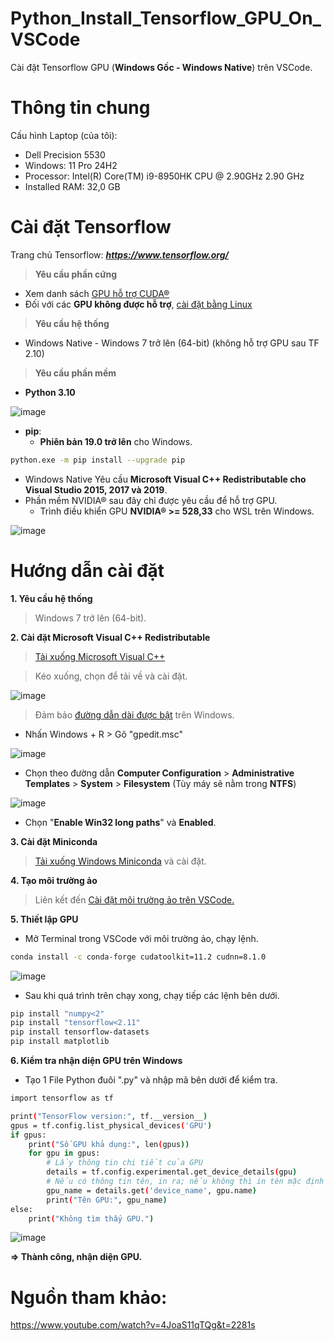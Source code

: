 # Python_Install_Tensorflow_GPU_On_VSCode
Cài đặt Tensorflow GPU (**Windows Gốc - Windows Native**) trên VSCode.

# Thông tin chung
Cấu hình Laptop (của tôi):
- Dell Precision 5530
- Windows: 11 Pro 24H2
- Processor: Intel(R) Core(TM) i9-8950HK CPU @ 2.90GHz   2.90 GHz
- Installed RAM: 32,0 GB

# Cài đặt Tensorflow
Trang chủ Tensorflow: _**https://www.tensorflow.org/**_

> **Yêu cầu phần cứng**
- Xem danh sách [GPU hỗ trợ CUDA®](https://developer.nvidia.com/cuda-gpus)
- Đối với các **GPU không được hỗ trợ**, [cài đặt bằng Linux](https://www.tensorflow.org/install/source)

> **Yêu cầu hệ thống**
- Windows Native - Windows 7 trở lên (64-bit) (không hỗ trợ GPU sau TF 2.10)

> **Yêu cầu phần mềm**
- **Python 3.10**

![image](https://github.com/user-attachments/assets/78b3b55a-240b-419b-9bd0-1265ca38ba9f)

- **pip**:
  + **Phiên bản 19.0 trở lên** cho Windows.
```bash
python.exe -m pip install --upgrade pip
```

- Windows Native Yêu cầu **Microsoft Visual C++ Redistributable cho Visual Studio 2015, 2017 và 2019**.
- Phần mềm NVIDIA® sau đây chỉ được yêu cầu để hỗ trợ GPU.
  + Trình điều khiển GPU **NVIDIA® >= 528,33** cho WSL trên Windows.
 
![image](https://github.com/user-attachments/assets/784a7c01-7bb2-4426-828e-7cb9fdfb7251)

# Hướng dẫn cài đặt
**1. Yêu cầu hệ thống**

> Windows 7 trở lên (64-bit).

**2. Cài đặt Microsoft Visual C++ Redistributable**

> [Tải xuống Microsoft Visual C++](https://support.microsoft.com/help/2977003/the-latest-supported-visual-c-downloads)

> Kéo xuống, chọn để tải về và cài đặt.

![image](https://github.com/user-attachments/assets/bd878fd7-893a-457a-a716-5ed3f14f74c9)

> Đảm bảo [đường dẫn dài được bật](https://superuser.com/questions/1119883/windows-10-enable-ntfs-long-paths-policy-option-missing) trên Windows.
- Nhấn Windows + R > Gõ "gpedit.msc"

![image](https://github.com/user-attachments/assets/cbdffe7d-ebc6-461e-a383-dccdddbb6261)

- Chọn theo đường dẫn **Computer Configuration** > **Administrative Templates** > **System** > **Filesystem** (Tùy máy sẽ nằm trong **NTFS**)

![image](https://github.com/user-attachments/assets/69dbb318-dc39-4cf0-9db5-668ca2cfb204)

 - Chọn "**Enable Win32 long paths**" và **Enabled**.

**3. Cài đặt Miniconda**
> [Tải xuống Windows Miniconda](https://repo.anaconda.com/miniconda/Miniconda3-latest-Windows-x86_64.exe) và cài đặt.

**4. Tạo môi trường ảo**
> Liên kết đến [Cài đặt môi trường ảo trên VSCode.](https://github.com/KhanhPhQ/Install_Virtual_Environment_On_VSCode)

**5. Thiết lập GPU**
- Mở Terminal trong VSCode với môi trường ảo, chạy lệnh.
```bash
conda install -c conda-forge cudatoolkit=11.2 cudnn=8.1.0
```

![image](https://github.com/user-attachments/assets/7c2978fa-04d9-4e0c-a7e5-9a55fbba5695)

- Sau khi quá trình trên chạy xong, chạy tiếp các lệnh bên dưới.
```bash
pip install "numpy<2"
pip install "tensorflow<2.11"
pip install tensorflow-datasets
pip install matplotlib
```

**6. Kiểm tra nhận diện GPU trên Windows**
- Tạo 1 File Python đuôi ".py" và nhập mã bên dưới để kiểm tra.
```bash
import tensorflow as tf

print("TensorFlow version:", tf.__version__)
gpus = tf.config.list_physical_devices('GPU')
if gpus:
    print("Số GPU khả dụng:", len(gpus))
    for gpu in gpus:
        # Lấy thông tin chi tiết của GPU
        details = tf.config.experimental.get_device_details(gpu)
        # Nếu có thông tin tên, in ra; nếu không thì in tên mặc định của đối tượng GPU
        gpu_name = details.get('device_name', gpu.name)
        print("Tên GPU:", gpu_name)
else:
    print("Không tìm thấy GPU.")
```

![image](https://github.com/user-attachments/assets/f3d7b020-5c5d-400b-aac6-08af0ebba3ba)

**=> Thành công, nhận diện GPU.**

# Nguồn tham khảo:
https://www.youtube.com/watch?v=4JoaS11qTQg&t=2281s
